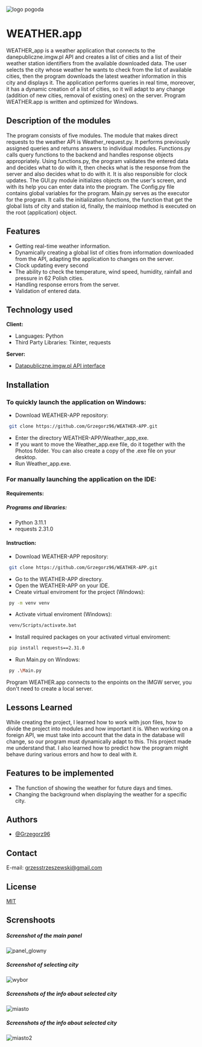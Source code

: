 ![logo pogoda](https://github.com/Grzegorz96/WEATHER-APP/assets/129303867/011dd406-5ba8-4f1d-9937-e086b7ceed3b)
# WEATHER.app

WEATHER_app is a weather application that connects to the danepubliczne.imgw.pl API and creates a list of cities and a list of their weather station identifiers from the available downloaded data. The user selects the city whose weather he wants to check from the list of available cities, then the program downloads the latest weather information in this city and displays it. The application performs queries in real time, moreover, it has a dynamic creation of a list of cities, so it will adapt to any change (addition of new cities, removal of existing ones) on the server. Program WEATHER.app is written and optimized for Windows.


## Description of the modules
The program consists of five modules. The module that makes direct requests to the weather API is Weather_request.py. It performs previously assigned queries and returns answers to individual modules. Functions.py calls query functions to the backend and handles response objects appropriately. Using functions.py, the program validates the entered data and decides what to do with it, then checks what is the response from the server and also decides what to do with it. It is also responsible for clock updates. The GUI.py module initializes objects on the user's screen, and with its help you can enter data into the program. The Config.py file contains global variables for the program. Main.py serves as the executor for the program. It calls the initialization functions, the function that get the global lists of city and station id, finally, the mainloop method is executed on the root (application) object.


## Features
- Getting real-time weather information.
- Dynamically creating a global list of cities from information downloaded from the API, adapting the application to changes on the server.
- Clock updating every second
- The ability to check the temperature, wind speed, humidity, rainfall and pressure in 62 Polish cities.
- Handling response errors from the server.
- Validation of entered data.


## Technology used

**Client:** 
- Languages: Python
- Third Party Libraries: Tkinter, requests

**Server:** 
- [Datapubliczne.imgw.pl API interface](https://danepubliczne.imgw.pl/apiinfo)


## Installation

### To quickly launch the application on Windows:
- Download WEATHER-APP repository:
```bash
 git clone https://github.com/Grzegorz96/WEATHER-APP.git
```
- Enter the directory WEATHER-APP/Weather_app_exe.
- If you want to move the Weather_app.exe file, do it together with the Photos folder. You can also create a copy of the .exe file on your desktop.
- Run Weather_app.exe.

### For manually launching the application on the IDE:

#### Requirements:
##### Programs and libraries:
- Python 3.11.1
- requests 2.31.0
#### Instruction:
- Download WEATHER-APP repository:
```bash
 git clone https://github.com/Grzegorz96/WEATHER-APP.git
```
- Go to the WEATHER-APP directory.
- Open the WEATHER-APP on your IDE.
- Create virtual enviroment for the project (Windows):
```bash
 py -m venv venv
```
- Activate virtual enviroment (Windows):
```bash
 venv/Scripts/activate.bat
```
- Install required packages on your activated virtual enviroment:
```bash
 pip install requests==2.31.0
```
- Run Main.py on Windows:
```bash
 py .\Main.py
```
Program WEATHER.app connects to the enpoints on the IMGW server, you don't need to create a local server.


## Lessons Learned
While creating the project, I learned how to work with json files, how to divide the project into modules and how important it is. When working on a foreign API, we must take into account that the data in the database will change, so our program must dynamically adapt to this. This project made me understand that. I also learned how to predict how the program might behave during various errors and how to deal with it.


## Features to be implemented

- The function of showing the weather for future days and times.
- Changing the background when displaying the weather for a specific city.


## Authors

- [@Grzegorz96](https://www.github.com/Grzegorz96)


## Contact

E-mail: grzesstrzeszewski@gmail.com


## License

[MIT](https://github.com/Grzegorz96/WEATHER-APP/blob/master/LICENSE.md)


## Screnshoots
##### Screenshot of the main panel
![panel_glowny](https://github.com/Grzegorz96/WEATHER-APP/assets/129303867/21cd5e3f-c630-4f00-a462-a8a1697ca3c9)
##### Screenshot of selecting city
![wybor](https://github.com/Grzegorz96/WEATHER-APP/assets/129303867/188ef1e3-5652-4371-8e17-4d89899c4a40)
##### Screenshots of the info about selected city
![miasto](https://github.com/Grzegorz96/WEATHER-APP/assets/129303867/f2fa8e55-dc02-4ea0-9698-47644199951d)
##### Screenshots of the info about selected city
![miasto2](https://github.com/Grzegorz96/WEATHER-APP/assets/129303867/c5879adc-2900-4524-99ad-d172ddccfbd8)
